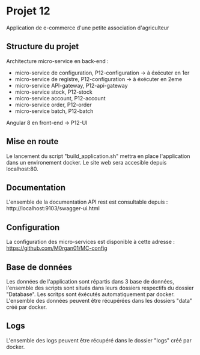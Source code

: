 # Projet 12

Application de e-commerce d'une petite association d'agriculteur

## Structure du projet

Architecture micro-service en back-end :

- micro-service de configuration, P12-configuration -> à éxécuter en 1er
- micro-service de registre, P12-configuration -> à éxécuter en 2eme
- micro-service API-gateway, P12-api-gateway 
- micro-service stock, P12-stock
- micro-service account, P12-account
- micro-service order, P12-order
- micro-service batch, P12-batch

Angular 8 en front-end -> P12-UI

## Mise en route

Le lancement du script "build_application.sh" mettra en place l'application dans un environement docker. Le site web sera accesible depuis localhost:80.

## Documentation

L'ensemble de la documentation API rest est consultable depuis : http://localhost:9103/swagger-ui.html

## Configuration

La configuration des micro-services est disponible à cette adresse : https://github.com/M0rgan01/MC-config

## Base de données

Les données de l'application sont répartis dans 3 base de données, l'ensemble des scripts sont situés dans leurs dossiers respectifs du dossier "Database". Les scritps sont éxécutés automatiquement par docker.
L'ensemble des données peuvent être récupérées dans les dossiers "data" créé par docker.

## Logs

L'ensemble des logs peuvent être récupéré dans le dossier "logs" créé par docker.

